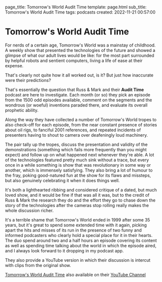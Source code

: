 page_title: Tomorrow's World Audit Time
template: page.html
sub_title: Tomorrow's World Audit Time
tags: podcasts
created: 2022-11-21 00:57:00

# Tomorrow's World Audit Time

For nerds of a certain age, Tomorrow's World was a mainstay of childhood. A weekly show that presented the
technologies of the future and showed a glimpse of what our adult lives would be like: for the most part surrounded by helpful
robots and sentient computers, living a life of ease at their expense.

That's clearly not quite how it all worked out, is it? But just how inaccurate were their predictions?

That's essentially the question that Russ &amp; Mark and their **Audit Time** podcast are here to investigate.
Each month (or so) they pick an episode from the 1500 odd episodes available, comment on the
segments and the wondrous (or woeful) inventions paraded there, and evaluate its overall prophetic ability.

Along the way they have collected a number of Tomorrow's World tropes to also check-off for each episode, from the
near constant presence of stories about oil rigs, to fanciful 2001 references, and repeated incidents of presenters
having to shout to camera over deafeningly loud machinery.

The pair tally up the tropes, discuss the presentation and validity of the demonstrations (something which fails more
frequently than you might expect) and follow up on what happened next whenever they're able. A lot of the technologies
featured pretty much sink without a trace, but every once in a while something is show that was revolutionary in
some way or another, which is immensely satisfying. They also bring a lot of humour to the fray, poking good-natured
fun at the show for its flaws and missteps, but also genuinely celebrating it when it does things well.

It's both a lighthearted ribbing and considered critique of a dated, but much loved show, and it would be fine if that
was all it was, but to the credit of Russ &amp; Mark the research they do and the effort they go to chase down
the story of the technologies after the cameras stop rolling really makes the whole discussion richer.

It's a terrible shame that Tomorrow's World ended in 1999 after some 35 years, but it's great to spend some
extended time with it again, picking apart the hits and misses of its run in the presence of two funny and
informed podcasters who clearly hold a special place for it in their hearts. The duo spend around two and
a half hours an episode covering its content as well as spending time talking
about the world in which the episode aired, and I always look forward to it dropping in my podcast app.

They also provide a YouTube version in which their discussion is intercut with clips from the original show.

[Tomorrow's World Audit Time](https://tomorrowsworldaudittime.buzzsprout.com/) also available on their [YouTube Channel](https://www.youtube.com/@tomorrowsworldaudittime)


